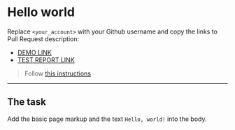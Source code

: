 # Hello world
Replace `<your_account>` with your Github username and copy the links to Pull Request description:
- [DEMO LINK](https://khomenkom.github.io/layout_hello-world/)
- [TEST REPORT LINK](https://khomenkom.github.io/layout_hello-world/report/html_report/)

> Follow [this instructions](https://mate-academy.github.io/layout_task-guideline/#how-to-solve-the-layout-tasks-on-github)
___

## The task
Add the basic page markup and the text `Hello, world!` into the body.
